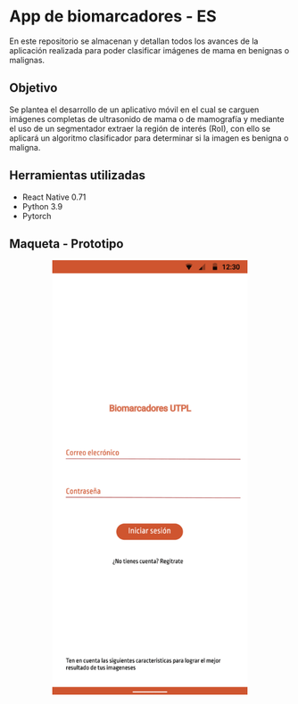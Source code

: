 # App de biomarcadores - ES
En este repositorio se almacenan y detallan todos los avances de la aplicación realizada para poder clasificar imágenes de mama en benignas o malignas.
## Objetivo
Se plantea el desarrollo de un aplicativo móvil en el cual se carguen imágenes  completas de ultrasonido de mama o de mamografía y mediante el uso de un segmentador extraer la región de interés (RoI), con ello se aplicará un algoritmo clasificador para determinar si la imagen es benigna o maligna.
## Herramientas utilizadas
 - React Native 0.71 
 - Python 3.9 
 - Pytorch
## Maqueta - Prototipo
<p align="center">
  <img src="./repo_sources/mockup.gif" width="350px" alt="accessibility text">
</p>